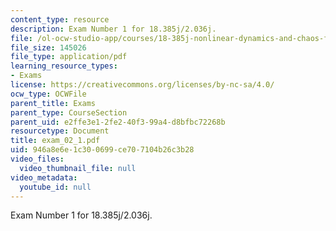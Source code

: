 ```yaml
---
content_type: resource
description: Exam Number 1 for 18.385j/2.036j.
file: /ol-ocw-studio-app/courses/18-385j-nonlinear-dynamics-and-chaos-fall-2004/946a8e6e1c300699ce707104b26c3b28_exam_02_1.pdf
file_size: 145026
file_type: application/pdf
learning_resource_types:
- Exams
license: https://creativecommons.org/licenses/by-nc-sa/4.0/
ocw_type: OCWFile
parent_title: Exams
parent_type: CourseSection
parent_uid: e2ffe3e1-2fe2-40f3-99a4-d8bfbc72268b
resourcetype: Document
title: exam_02_1.pdf
uid: 946a8e6e-1c30-0699-ce70-7104b26c3b28
video_files:
  video_thumbnail_file: null
video_metadata:
  youtube_id: null
---
```

Exam Number 1 for 18.385j/2.036j.
